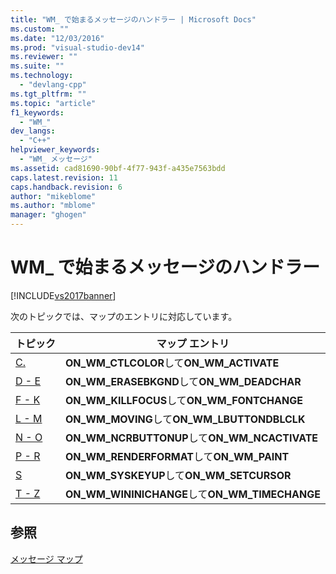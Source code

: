 ```yaml
---
title: "WM_ で始まるメッセージのハンドラー | Microsoft Docs"
ms.custom: ""
ms.date: "12/03/2016"
ms.prod: "visual-studio-dev14"
ms.reviewer: ""
ms.suite: ""
ms.technology: 
  - "devlang-cpp"
ms.tgt_pltfrm: ""
ms.topic: "article"
f1_keywords: 
  - "WM_"
dev_langs: 
  - "C++"
helpviewer_keywords: 
  - "WM_ メッセージ"
ms.assetid: cad81690-90bf-4f77-943f-a435e7563bdd
caps.latest.revision: 11
caps.handback.revision: 6
author: "mikeblome"
ms.author: "mblome"
manager: "ghogen"
---
```

# WM_ で始まるメッセージのハンドラー
[!INCLUDE[vs2017banner](../../assembler/inline/includes/vs2017banner.md)]

次のトピックでは、マップのエントリに対応しています。  
  
|トピック|マップ エントリ|  
|----------|--------------|  
|[C.](../../mfc/reference/wm-message-handlers-a-c.md)|**ON\_WM\_CTLCOLOR**して**ON\_WM\_ACTIVATE**|  
|[D \- E](../Topic/WM_%20Message%20Handlers:%20D%20-%20E.md)|**ON\_WM\_ERASEBKGND**して**ON\_WM\_DEADCHAR**|  
|[F \- K](../../mfc/reference/wm-message-handlers-f-k.md)|**ON\_WM\_KILLFOCUS**して**ON\_WM\_FONTCHANGE**|  
|[L \- M](../../mfc/reference/wm-message-handlers-l-m.md)|**ON\_WM\_MOVING**して**ON\_WM\_LBUTTONDBLCLK**|  
|[N \- O](../../mfc/reference/wm-message-handlers-n-o.md)|**ON\_WM\_NCRBUTTONUP**して**ON\_WM\_NCACTIVATE**|  
|[P \- R](../Topic/WM_%20Messages:%20P%20-%20R.md)|**ON\_WM\_RENDERFORMAT**して**ON\_WM\_PAINT**|  
|[S](../../mfc/reference/wm-messages-s.md)|**ON\_WM\_SYSKEYUP**して**ON\_WM\_SETCURSOR**|  
|[T \- Z](../../mfc/reference/wm-messages-t-z.md)|**ON\_WM\_WININICHANGE**して**ON\_WM\_TIMECHANGE**|  
  
## 参照  
 [メッセージ マップ](../../mfc/reference/message-maps-mfc.md)